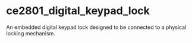 # ce2801_digital_keypad_lock
 An embedded digital keypad lock designed to be connected to a physical locking mechanism.
